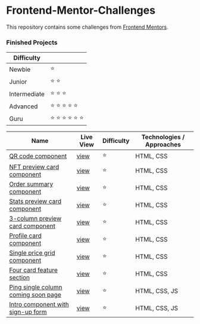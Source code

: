 # Frontend-Mentor-Challenges

This repository contains some challenges from [Frontend Mentors](https://www.frontendmentor.io/challenges). 

### Finished Projects

|Difficulty | |
|---|---|
| Newbie | :star: |
| Junior | :star: :star: |
| Intermediate | :star: :star: :star:  |
| Advanced | :star: :star: :star: :star: :star: |
| Guru | :star: :star: :star: :star: :star: :star: |

|Name|Live View|Difficulty| Technologies / Approaches |
|---|---|---|---|
|  [QR code component](https://github.com/azateser/frontendMentor_Projects/tree/main/src/QR%20code%20component) | [view](https://azateser.github.io/frontendMentor_Projects/src/QR%20code%20component/index.html) | :star:   | HTML, CSS |
|  [NFT preview card component](https://github.com/azateser/frontendMentor_Projects/tree/main/src/NFT%20preview%20card%20component) | [view](https://azateser.github.io/frontendMentor_Projects/src/NFT%20preview%20card%20component/) | :star:   | HTML, CSS |
|  [Order summary component](https://github.com/azateser/frontendMentor_Projects/tree/main/src/Order%20summary%20component) | [view](https://azateser.github.io/frontendMentor_Projects/src/Order%20summary%20component/) | :star:   | HTML, CSS |
|  [Stats preview card component](https://github.com/azateser/frontendMentor_Projects/tree/main/src/Stats%20preview%20card%20component) | [view](https://azateser.github.io/frontendMentor_Projects/src/Stats%20preview%20card%20component/) | :star:   | HTML, CSS |
|  [3-column preview card component](https://github.com/azateser/frontendMentor_Projects/tree/main/src/3-column%20preview%20card%20component) | [view](https://azateser.github.io/frontendMentor_Projects/src/3-column%20preview%20card%20component/) | :star:   | HTML, CSS |
|  [Profile card component](https://github.com/azateser/frontendMentor_Projects/tree/main/src/Profile%20card%20component) | [view](https://azateser.github.io/frontendMentor_Projects/src/Profile%20card%20component/) | :star:   | HTML, CSS |
|  [Single price grid component](https://github.com/azateser/frontendMentor_Projects/tree/main/src/Single%20price%20grid%20component) | [view](https://azateser.github.io/frontendMentor_Projects/src/Single%20price%20grid%20component/) | :star:   | HTML, CSS |
|  [Four card feature section](https://github.com/azateser/frontendMentor_Projects/tree/main/src/Four%20card%20feature%20section) | [view](https://azateser.github.io/frontendMentor_Projects/src/Four%20card%20feature%20section/) | :star:   | HTML, CSS |
|  [Ping single column coming soon page](https://github.com/azateser/frontendMentor_Projects/tree/main/src/Ping%20single%20column%20coming%20soon%20page) | [view](https://azateser.github.io/frontendMentor_Projects/src/Ping%20single%20column%20coming%20soon%20page) | :star:   | HTML, CSS, JS |
|  [Intro component with sign-up form](https://github.com/azateser/frontendMentor_Projects/tree/main/src/Intro%20component%20with%20sign-up%20form) | [view](https://azateser.github.io/frontendMentor_Projects/src/Intro%20component%20with%20sign-up%20form) | :star:   | HTML, CSS, JS |
